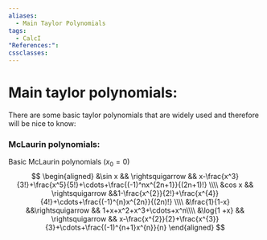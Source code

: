 ```yaml
---
aliases:
  - Main Taylor Polynomials
tags:
  - CalcI
"References:": 
cssclasses:
---
```

# Main taylor polynomials: 
There are some basic taylor polynomials that are widely used and therefore will be nice to know: 

### McLaurin polynomials:
Basic McLaurin polynomials ($x_0 = 0$)
$$
\begin{aligned}
&\sin x && \rightsquigarrow && x-\frac{x^3}{3!}+\frac{x^5}{5!}+\cdots+\frac{(-1)^nx^{2n+1}}{(2n+1)!} \\\\
&cos x && \rightsquigarrow  &&1-\frac{x^{2}}{2!}+\frac{x^{4}}{4!}+\cdots+\frac{(-1)^{n}x^{2n}}{(2n)!}  \\\\
&\frac{1}{1-x} &&\rightsquigarrow  && 1+x+x^2+x^3+\cdots+x^n\\\\
&\log{1 +x} && \rightsquigarrow && x-\frac{x^{2}}{2}+\frac{x^{3}}{3}+\cdots+\frac{(-1)^{n+1}x^{n}}{n}
\end{aligned}
$$
